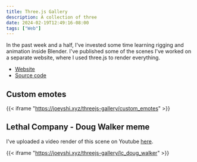 ```yaml
---
title: Three.js Gallery 
description: A collection of three
date: 2024-02-19T12:49:16-08:00
tags: ["Web"]
---
```


In the past week and a half,
I've invested some time learning rigging and animation inside Blender.
I've published some of the scenes I've worked on a separate website,
where I used three.js to render everything.

- [Website](https://joeyshi.xyz/threejs-gallery)
- [Source code](https://github.com/joeyshi12/threejs-gallery)

## Custom emotes

{{< iframe "https://joeyshi.xyz/threejs-gallery/custom_emotes" >}}

## Lethal Company - Doug Walker meme

I've uploaded a video render of this scene on Youtube [here](https://www.youtube.com/watch?v=pljVS-0kRZo).

{{< iframe "https://joeyshi.xyz/threejs-gallery/lc_doug_walker" >}}
